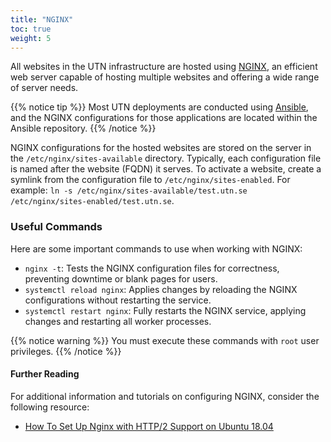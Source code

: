 ```yaml
---
title: "NGINX"
toc: true
weight: 5
---
```


All websites in the UTN infrastructure are hosted using [NGINX](https://www.nginx.com), an efficient web server capable of hosting multiple websites and offering a wide range of server needs.

{{% notice tip %}}
Most UTN deployments are conducted using [Ansible](../development-tools/ansible), and the NGINX configurations for those applications are located within the Ansible repository.
{{% /notice %}}

NGINX configurations for the hosted websites are stored on the server in the `/etc/nginx/sites-available` directory. Typically, each configuration file is named after the website (FQDN) it serves. To activate a website, create a symlink from the configuration file to `/etc/nginx/sites-enabled`. For example: `ln -s /etc/nginx/sites-available/test.utn.se /etc/nginx/sites-enabled/test.utn.se`.

### Useful Commands

Here are some important commands to use when working with NGINX:

- `nginx -t`: Tests the NGINX configuration files for correctness, preventing downtime or blank pages for users.
- `systemctl reload nginx`: Applies changes by reloading the NGINX configurations without restarting the service.
- `systemctl restart nginx`: Fully restarts the NGINX service, applying changes and restarting all worker processes.

{{% notice warning %}}
You must execute these commands with `root` user privileges.
{{% /notice %}}

#### Further Reading

For additional information and tutorials on configuring NGINX, consider the following resource:

- [How To Set Up Nginx with HTTP/2 Support on Ubuntu 18.04](https://www.digitalocean.com/community/tutorials/how-to-set-up-nginx-with-http-2-support-on-ubuntu-18-04)
